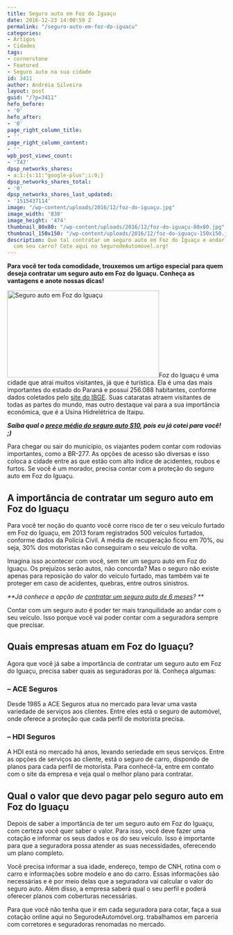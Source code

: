```yaml
---
title: Seguro auto em Foz do Iguaçu
date: 2016-12-23 14:00:59 Z
permalink: "/seguro-auto-em-foz-do-iguacu"
categories:
- Artigos
- Cidades
tags:
- cornerstone
- Featured
- Seguro auto na sua cidade
id: 3411
author: Andréia Silveira
layout: post
guid: "/?p=3411"
hefo_before:
- '0'
hefo_after:
- '0'
page_right_column_title:
- ''
page_right_column_content:
- ''
wpb_post_views_count:
- '747'
dpsp_networks_shares:
- a:1:{s:11:"google-plus";i:0;}
dpsp_networks_shares_total:
- '0'
dpsp_networks_shares_last_updated:
- '1515437114'
image: "/wp-content/uploads/2016/12/foz-do-iguaçu.jpg"
image_width: '830'
image_height: '474'
thumbnail_80x80: "/wp-content/uploads/2016/12/foz-do-iguaçu-80x80.jpg"
thumbnail_150x150: "/wp-content/uploads/2016/12/foz-do-iguaçu-150x150.jpg"
description: Que tal contratar um seguro auto em Foz do Iguaçu e andar tranquilamente
  com seu carro? Cote aqui no SegurodeAutomóvel.org!
---
```


**Para você ter toda comodidade, trouxemos um artigo especial para quem deseja contratar um seguro auto em Foz do Iguaçu. Conheça as vantagens e anote nossas dicas!**

[<img class="alignleft wp-image-3412" title="Seguro auto em Foz do Iguaçu" src="/wp-content/uploads/2016/12/foz-do-iguaçu-250x143.jpg" alt="Seguro auto em Foz do Iguaçu" width="350" height="200" srcset="/wp-content/uploads/2016/12/foz-do-iguaçu-250x143.jpg 250w, /wp-content/uploads/2016/12/foz-do-iguaçu-768x439.jpg 768w, /wp-content/uploads/2016/12/foz-do-iguaçu-700x400.jpg 700w, /wp-content/uploads/2016/12/foz-do-iguaçu-120x69.jpg 120w, /wp-content/uploads/2016/12/foz-do-iguaçu-696x400.jpg 696w, /wp-content/uploads/2016/12/foz-do-iguaçu.jpg 830w" sizes="(max-width: 350px) 100vw, 350px" />](/wp-content/uploads/2016/12/foz-do-iguaçu.jpg)Foz do Iguaçu é uma cidade que atrai muitos visitantes, já que é turística. Ela é uma das mais importantes do estado do Paraná e possui 256.088 habitantes, conforme dados coletados pelo <a href="http://cidades.ibge.gov.br/painel/painel.php?codmun=410830" target="_blank">site do IBGE</a>. Suas cataratas atraem visitantes de todas as partes do mundo, mas outro destaque vai para a sua importância econômica, que é a Usina Hidrelétrica de Itaipu.

_**Saiba qual o <a href="/preco-medio-do-seguro-auto-s10" target="_blank">preço médio do seguro auto S10</a>, pois eu já cotei para você! ;)**_

Para chegar ou sair do município, os viajantes podem contar com rodovias importantes, como a BR-277. As opções de acesso são diversas e isso coloca a cidade entre as que estão com alto índice de acidentes, roubos e furtos. Se você é um morador, precisa contar com a proteção do seguro auto em Foz do Iguaçu.

## A importância de contratar um seguro auto em Foz do Iguaçu

Para você ter noção do quanto você corre risco de ter o seu veículo furtado em Foz do Iguaçu, em 2013 foram registrados 500 veículos furtados, conforme dados da Polícia Civil. A média de recuperação ficou em 70%, ou seja, 30% dos motoristas não conseguiram o seu veículo de volta.

Imagina isso acontecer com você, sem ter um seguro auto em Foz do Iguaçu. Os prejuízos serão autos, não concorda? Mas o seguro não existe apenas para reposição do valor do veículo furtado, mas também vai te proteger em caso de acidentes, quebras, entre outros sinistros.

_**Já conhece a opção de <a href="/seguro-auto-de-6-meses-e-solucao" target="_blank">contratar um seguro auto de 6 meses</a>? **_

Contar com um seguro auto é poder ter mais tranquilidade ao andar com o seu veículo. Isso porque você vai poder contar com a seguradora sempre que precisar.

## Quais empresas atuam em Foz do Iguaçu?

Agora que você já sabe a importância de contratar um seguro auto em Foz do Iguaçu, precisa saber quais as seguradoras por lá. Conheça algumas:

### **&#8211; ACE Seguros**

Desde 1985 a ACE Seguros atua no mercado para levar uma vasta variedade de serviços aos clientes. Entre eles está o seguro de automóvel, onde oferece a proteção que cada perfil de motorista precisa.

### **&#8211; HDI Seguros**

A HDI está no mercado há anos, levando seriedade em seus serviços. Entre as opções de serviços ao cliente, está o seguro de carro, dispondo de planos para cada perfil de motorista. Para conhecê-la, entre em contato com o site da empresa e veja qual o melhor plano para contratar.

## Qual o valor que devo pagar pelo seguro auto em Foz do Iguaçu

Depois de saber a importância de ter um seguro auto em Foz do Iguaçu, com certeza você quer saber o valor. Para isso, você deve fazer uma cotação e informar os seus dados e os do seu veículo. Isso é importante para que a seguradora possa atender as suas necessidades, oferecendo um plano completo.

Você precisa informar a sua idade, endereço, tempo de CNH, rotina com o carro e informações sobre modelo e ano do carro. Essas informações são necessárias e é por meio delas que a seguradora vai calcular o valor do seguro auto. Além disso, a empresa saberá qual o seu perfil e poderá oferecer planos com coberturas necessárias.

Para que você não tenha que ir em cada seguradora para cotar, faça a sua cotação online aqui no SegurodeAutomóvel.org. trabalhamos em parceria com corretores e seguradoras renomadas no mercado.